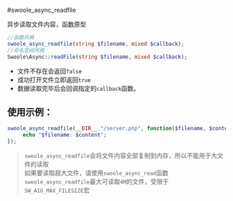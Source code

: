 #swoole_async_readfile

异步读取文件内容，函数原型
```php
//函数风格
swoole_async_readfile(string $filename, mixed $callback);
//命名空间风格
Swoole\Async::readFile(string $filename, mixed $callback);
```
* 文件不存在会返回`false`
* 成功打开文件立即返回`true`
* 数据读取完毕后会回调指定的`callback`函数。


使用示例：
----------
```php
swoole_async_readfile(__DIR__."/server.php", function($filename, $content) {
     echo "$filename: $content";
});
```

> `swoole_async_readfile`会将文件内容全部复制到内存，所以不能用于大文件的读取  
> 如果要读取超大文件，请使用`swoole_async_read`函数  
> `swoole_async_readfile`最大可读取`4M`的文件，受限于`SW_AIO_MAX_FILESIZE`宏
